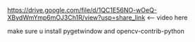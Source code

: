 https://drive.google.com/file/d/1QC1E56NO-wOeQ-XBydWmYmp6mOJ3Ch1R/view?usp=share_link <-- video here

make sure u install pygetwindow and opencv-contrib-python
